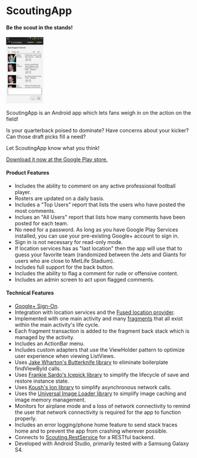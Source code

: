 ScoutingApp
===========

<h4>Be the scout in the stands!</h4>
<img src="screenshots/5.png" height="20%" width="20%" />

ScoutingApp is an Android app which lets fans weigh in on the action on the field!

Is your quarterback poised to dominate? Have concerns about your kicker? Can those draft picks fill a need?

Let ScoutingApp know what you think!

[Download it now at the Google Play store.](https://play.google.com/store/apps/details?id=com.jimg.scoutingapp)

#### Product Features
 * Includes the ability to comment on any active professional football player.
 * Rosters are updated on a daily basis.
 * Includes a "Top Users" report that lists the users who have posted the most comments.
 * Inclues an "All Users" report that lists how many comments have been posted for each team.
 * No need for a password. As long as you have Google Play Services installed, you can use your pre-existing Google+ account to sign in.
  * Sign in is not necessary for read-only mode.
 * If location services has as "last location" then the app will use that to guess your favorite team (randomized between the Jets and Giants for users who are close to MetLife Stadium).
 * Includes full support for the back button.
 * Includes the ability to flag a comment for rude or offensive content.
 * Includes an admin screen to act upon flagged comments.

#### Technical Features
 * [Google+ Sign-On](https://developers.google.com/+/mobile/android/sign-in).
 * Integration with location services and the [Fused location provider](http://www.kpbird.com/2013/06/fused-location-provider-example.html).
 * Implemented with one main activity and many [fragments](http://developer.android.com/guide/components/fragments.html) that all exist within the main activity's life cycle.
  * Each fragment transaction is added to the fragment back stack which is managed by the activity.
 * Includes an ActionBar menu.
 * Includes custom adapters that use the ViewHolder pattern to optimize user experience when viewing ListViews.
 * Uses [Jake Wharton's Butterknife library](https://github.com/JakeWharton/butterknife) to eliminate boilerplate findViewById calls.
 * Uses [Frankie Sardo's Icepick library](https://github.com/frankiesardo/icepick) to simplify the lifecycle of save and restore instance state.
 * Uses [Koush's Ion library](http://koush.com/post/ion) to simplify asynchronous network calls.
 * Uses the [Universal Image Loader library](https://github.com/nostra13/Android-Universal-Image-Loader) to simplify image caching and image memory management.
 * Monitors for airplane mode and a loss of network connectivity to remind the user that network connectivity is required for the app to function properly.
 * Includes an error logging/phone home feature to send stack traces home and to prevent the app from crashing wherever possible.
 * Connects to [Scouting.RestService](https://github.com/JimGorman17/Scouting.RestService) for a RESTful backend.
 * Developed with Android Studio, primarily tested with a Samsung Galaxy S4.



